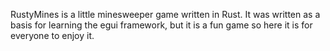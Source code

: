RustyMines is a little minesweeper game written in Rust.
It was written as a basis for learning the egui framework, but it is a fun game so here it is for everyone to enjoy it. 
